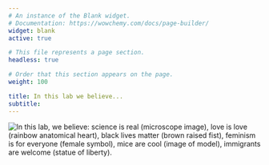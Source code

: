 ```yaml
---
# An instance of the Blank widget.
# Documentation: https://wowchemy.com/docs/page-builder/
widget: blank
active: true

# This file represents a page section.
headless: true

# Order that this section appears on the page.
weight: 100

title: In this lab we believe...
subtitle:
---
```

![In this lab, we believe: science is real (microscope image), love is love (rainbow anatomical heart), black lives matter (brown raised fist), feminism is for everyone (female symbol), mice are cool (image of model), immigrants are welcome (statue of liberty).](/media/LabPosterRemix.jpg)